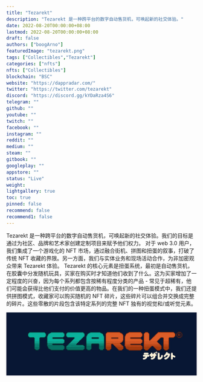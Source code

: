 ```yaml
---
title: "Tezarekt"
description: "Tezarekt 是一种跨平台的数字自动售货机，可唤起新的社交体验。"
date: 2022-08-20T00:00:00+08:00
lastmod: 2022-08-20T00:00:00+08:00
draft: false
authors: ["boogArno"]
featuredImage: "tezarekt.png"
tags: ["Collectibles","Tezarekt"]
categories: ["nfts"]
nfts: ["Collectibles"]
blockchain: "BSC"
website: "https://dappradar.com/"
twitter: "https://twitter.com/tezarekt"
discord: "https://discord.gg/kYDaRza4S6"
telegram: ""
github: ""
youtube: ""
twitch: ""
facebook: ""
instagram: ""
reddit: ""
medium: ""
steam: ""
gitbook: ""
googleplay: ""
appstore: ""
status: "Live"
weight: 
lightgallery: true
toc: true
pinned: false
recommend: false
recommend1: false
---
```

Tezarekt 是一种跨平台的数字自动售货机，可唤起新的社交体验。我们的目标是通过为社区、品牌和艺术家创建定制项目来赋予他们权力。
对于 web 3.0 用户，我们集成了一个游戏化的 NFT 市场，通过融合街机、拼图和扭蛋的叙事，打破了传统 NFT 收藏的界限。另一方面，我们与实体业务和现场活动合作，为非加密观众带来 Tezarekt 体验。 Tezarekt 的核心元素是扭蛋系统，最初是自动售货机，在胶囊中分发随机玩具，买家在购买时才知道他们收到了什么。这为买家增加了一定程度的兴奋，因为每个系列都包含按稀有程度分类的产品 - 常见于超稀有，他们可能会获得比他们支付的价值更高的物品。在我们的一种扭蛋模式中，我们还提供拼图模式，收藏家可以购买随机的 NFT 碎片，这些碎片可以组合并交换成完整的碎片。这些零散的片段包含该特定系列的完整 NFT 独有的视觉和/或听觉元素。

![1080x360](1080x360.jpg)